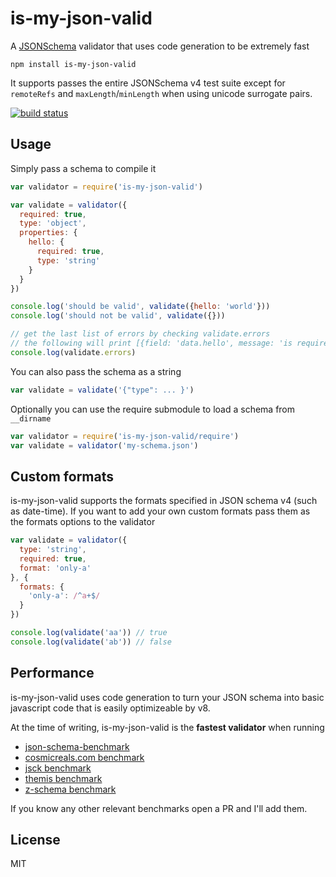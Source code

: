 # is-my-json-valid

A [JSONSchema](http://json-schema.org/) validator that uses code generation
to be extremely fast

```
npm install is-my-json-valid
```

It supports passes the entire JSONSchema v4 test suite except for `remoteRefs` and `maxLength`/`minLength` when using unicode surrogate pairs.

[![build status](http://img.shields.io/travis/mafintosh/is-my-json-valid.svg?style=flat)](http://travis-ci.org/mafintosh/is-my-json-valid)

## Usage

Simply pass a schema to compile it

``` js
var validator = require('is-my-json-valid')

var validate = validator({
  required: true,
  type: 'object',
  properties: {
    hello: {
      required: true,
      type: 'string'
    }
  }
})

console.log('should be valid', validate({hello: 'world'}))
console.log('should not be valid', validate({}))

// get the last list of errors by checking validate.errors
// the following will print [{field: 'data.hello', message: 'is required'}]
console.log(validate.errors)
```

You can also pass the schema as a string

``` js
var validate = validate('{"type": ... }')
```

Optionally you can use the require submodule to load a schema from `__dirname`

``` js
var validator = require('is-my-json-valid/require')
var validate = validator('my-schema.json')
```

## Custom formats

is-my-json-valid supports the formats specified in JSON schema v4 (such as date-time).
If you want to add your own custom formats pass them as the formats options to the validator

``` js
var validate = validator({
  type: 'string',
  required: true,
  format: 'only-a'
}, {
  formats: {
    'only-a': /^a+$/
  }
})

console.log(validate('aa')) // true
console.log(validate('ab')) // false
```

## Performance

is-my-json-valid uses code generation to turn your JSON schema into basic javascript code that is easily optimizeable by v8.

At the time of writing, is-my-json-valid is the __fastest validator__ when running

* [json-schema-benchmark](https://github.com/Muscula/json-schema-benchmark)
* [cosmicreals.com benchmark](http://cosmicrealms.com/blog/2014/08/29/benchmark-of-node-dot-js-json-validation-modules-part-3/)
* [jsck benchmark](https://github.com/pandastrike/jsck/issues/72#issuecomment-70992684)
* [themis benchmark](https://cdn.rawgit.com/playlyfe/themis/master/benchmark/results.html)
* [z-schema benchmark](https://rawgit.com/zaggino/z-schema/master/benchmark/results.html)

If you know any other relevant benchmarks open a PR and I'll add them.

## License

MIT
